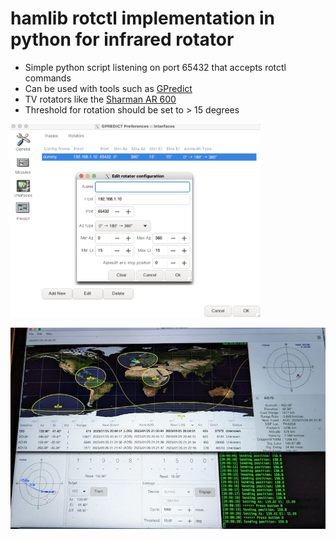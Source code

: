 # hamlib rotctl implementation in python for infrared rotator

* Simple python script listening on port 65432 that accepts rotctl commands
* Can be used with tools such as [GPredict](http://gpredict.oz9aec.net/) 
* TV rotators like the [Sharman AR 600](https://moonrakeronline.com/sharman-ar-600-vhf-uhf-antenna-rotator) 
* Threshold for rotation should be set to > 15 degrees

<img src="./RotatorConfig.png" width=400>
<p>
<img src="./Rotator.jpg" width=800>